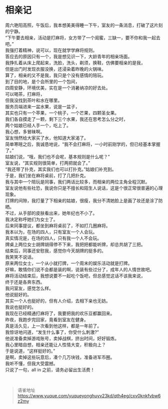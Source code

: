 # 相亲记
周六艳阳高照，午饭后，我本想美美得睡一下午，室友的一条消息，打破了这片刻的宁静。  
“下午要去相亲，活动是打麻将，女方带了一个闺蜜，三缺一，要不你和我一起去吧。”  
我强打着精神，说可以，现在就学学麻将规则。  
答应去的原因只有一个，我是想见识一下，大龄青年的相亲场面。  
我挣扎着从床上爬起来，洗脸，洗头，剃须，换鞋，仿佛要相亲的是我，  
但是出门时发现衣服没换，还浸染着昨晚的火锅味。  
算了，相亲的又不是我，我只是个没有感情的陪玩。  
到了目的地，是个会所里的一个包间，  
四周安静，环境优美，实在是一个消暑纳凉的好去处。  
可以喝茶，打麻将，  
但我没找到茶叶和水在哪里。  
服务员端进来一盆水果，说是一盆子，  
其实也只有一个苹果，一个桃子，一个芒果，四颗圣女果。  
我们各自摸走了一颗，剩下三个水果，我还在思考怎么分之时，  
两个姑娘已经人手一个，吃上了。  
我心想，多冒昧啊。  
室友悄然给大家买了水，他知道大家渴了。  
简单寒暄之后，我诚恳地说，“我不会打麻将，一小时前刚学的，但已经基本掌握了。”  
姑娘们说，“哦，我们也不会呢，基本规则是什么呢？”  
室友说，“其实规则很简单，打两把就会了。”  
“我还带了扑克，其实我们也可以打扑克。”姑娘们补充到。  
于是，我们坐在麻将桌前，打了几把扑克。  
我与其中一个陪玩是同事，我们两话比较多，而相亲的两位主角全程沉默。  
室友说他有些社恐，我说你只是不擅长和陌生人说话，这是个很正常很普遍的心理现象。  
打牌的间隙，我打量了下相亲的姑娘，很瘦，我分不清她脸上是画了妆还是涂了防晒。  
不过，从手部的皮肤看出来，她年纪也不小了。  
我决定称呼她们为女士了。  
后来同事提议，都坐到麻将桌前了，不如打几圈麻将。  
我本以为，在场的四人，只有室友一个人会玩。  
真实情况是，在场的四人，只有我一个人不会玩。  
牌桌上两位女士胡牌胡得停不下来，我把把都能听牌，却总共胡了三把。  
结束后，同事还安慰我，感觉你今天胡牌的挺多的。  
我笑笑不说话。  
原来两位女士，一个从小就打牌，一个周末的娱乐活动就是打牌。  
好嘛，敢情你们说不会都是装的啊，说装有些过分了，成年人的人情世故吧。  
麻将活动结束后，我想说要不一起吃个饭吧，但总感觉这话不该我来说，  
终于还是各奔东西。  
我问室友，感觉怎么样。  
他说挺好的。  
其实一个人也挺好的，但有人介绍，去相下亲也无妨。  
我说也挺好的。  
我现在已经精通打麻将了，我要把我的欢乐豆都赢回来。  
昨夜，我跑步完回家，竟看到室友在健身。  
真是活久见，上一次看到他这样，都是一年前了。  
我惊讶地问道，“发生什么事了，你受什么刺激?”  
他说准备卖掉游戏账号，卖掉战棋，挤出时间，好好锻炼。  
我心里暗自想，相亲还能让人性情大变，积极向上？  
于是说道，“这样挺好的。”  
是啊，卖掉这些玩意后，凑个几万块钱，准备进军币圈。  
我听不懂，但我大受震撼。  
只说了一句，all in 之前，请务必留出生活费！

<br>
  
> 语雀地址 https://www.yuque.com/yuqueyonghuyv23kd/qth4eg/cxv0knkfvbw6z2my